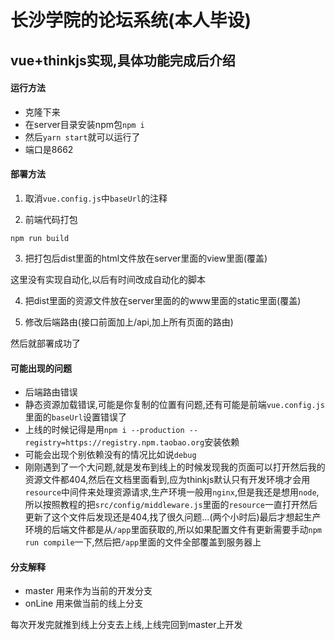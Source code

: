 # 长沙学院的论坛系统(本人毕设)

## vue+thinkjs实现,具体功能完成后介绍

#### 运行方法

* 克隆下来
* 在server目录安装npm包`npm i`
* 然后`yarn start`就可以运行了
* 端口是8662

#### 部署方法

1. 取消`vue.config.js`中`baseUrl`的注释

2. 前端代码打包

```
npm run build
```

3. 把打包后dist里面的html文件放在server里面的view里面(覆盖)

这里没有实现自动化,以后有时间改成自动化的脚本

4. 把dist里面的资源文件放在server里面的的www里面的static里面(覆盖)

5. 修改后端路由(接口前面加上/api,加上所有页面的路由)

然后就部署成功了
#### 可能出现的问题
* 后端路由错误
* 静态资源加载错误,可能是你复制的位置有问题,还有可能是前端`vue.config.js`里面的`baseUrl`设置错误了
* 上线的时候记得是用`npm i --production --registry=https://registry.npm.taobao.org`安装依赖
* 可能会出现个别依赖没有的情况比如说`debug`
* 刚刚遇到了一个大问题,就是发布到线上的时候发现我的页面可以打开然后我的资源文件都404,然后在文档里面看到,应为thinkjs默认只有开发环境才会用`resource`中间件来处理资源请求,生产环境一般用`nginx`,但是我还是想用`node`,所以按照教程的把`src/config/middleware.js`里面的`resource`一直打开然后更新了这个文件后发现还是404,找了很久问题...(两个小时后)最后才想起生产环境的后端文件都是从`/app`里面获取的,所以如果配置文件有更新需要手动`npm run compile`一下,然后把`/app`里面的文件全部覆盖到服务器上

#### 分支解释
* master 用来作为当前的开发分支
* onLine 用来做当前的线上分支

每次开发完就推到线上分支去上线,上线完回到master上开发